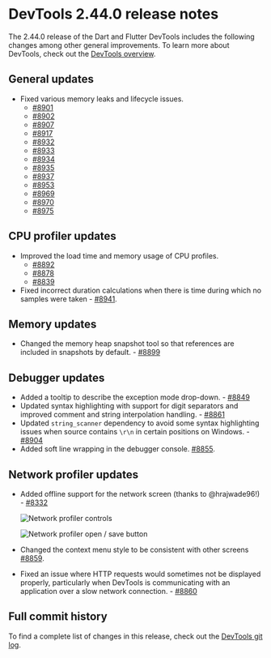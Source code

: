 # DevTools 2.44.0 release notes

The 2.44.0 release of the Dart and Flutter DevTools
includes the following changes among other general improvements.
To learn more about DevTools, check out the
[DevTools overview](/tools/devtools/overview).

## General updates

* Fixed various memory leaks and lifecycle issues.
  * [#8901](https://github.com/flutter/devtools/pull/8901)
  * [#8902](https://github.com/flutter/devtools/pull/8902)
  * [#8907](https://github.com/flutter/devtools/pull/8907)
  * [#8917](https://github.com/flutter/devtools/pull/8917)
  * [#8932](https://github.com/flutter/devtools/pull/8932)
  * [#8933](https://github.com/flutter/devtools/pull/8933)
  * [#8934](https://github.com/flutter/devtools/pull/8934)
  * [#8935](https://github.com/flutter/devtools/pull/8935)
  * [#8937](https://github.com/flutter/devtools/pull/8937)
  * [#8953](https://github.com/flutter/devtools/pull/8953)
  * [#8969](https://github.com/flutter/devtools/pull/8969)
  * [#8970](https://github.com/flutter/devtools/pull/8970)
  * [#8975](https://github.com/flutter/devtools/pull/8975)

## CPU profiler updates

* Improved the load time and memory usage of CPU profiles.
  * [#8892](https://github.com/flutter/devtools/pull/8892)
  * [#8878](https://github.com/flutter/devtools/pull/8878)
  * [#8839](https://github.com/flutter/devtools/pull/8839)
* Fixed incorrect duration calculations when there is time during which no
  samples were taken - [#8941](https://github.com/flutter/devtools/pull/8941).

## Memory updates

* Changed the memory heap snapshot tool so that references are
  included in snapshots by default. -
  [#8899](https://github.com/flutter/devtools/pull/8899)

## Debugger updates

* Added a tooltip to describe the exception mode drop-down. -
  [#8849](https://github.com/flutter/devtools/pull/8849)
* Updated syntax highlighting with support for digit separators
  and improved comment and string interpolation handling. -
  [#8861](https://github.com/flutter/devtools/pull/8861)
* Updated `string_scanner` dependency to avoid some syntax highlighting issues
  when source contains `\r\n` in certain positions on Windows. -
  [#8904](https://github.com/flutter/devtools/pull/8904)
* Added soft line wrapping in the debugger console.
  [#8855](https://github.com/flutter/devtools/pull/8855).

## Network profiler updates

* Added offline support for the network screen (thanks to @hrajwade96!) -
  [#8332](https://github.com/flutter/devtools/pull/8332)

  ![Network profiler controls](/tools/devtools/release-notes/images-2.44.0/network_controls.png "Network profiler controls")

  ![Network profiler open / save button](/tools/devtools/release-notes/images-2.44.0/network_open_save_button.png "Network profiler open / save button")

* Changed the context menu style to be consistent with other screens
  [#8859](https://github.com/flutter/devtools/pull/8859).
* Fixed an issue where HTTP requests would sometimes not be displayed properly,
  particularly when DevTools is communicating with
  an application over a slow network connection. -
  [#8860](https://github.com/flutter/devtools/pull/8860)

## Full commit history

To find a complete list of changes in this release, check out the
[DevTools git log](https://github.com/flutter/devtools/tree/v2.44.0).

